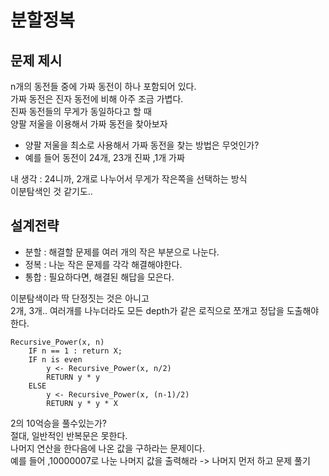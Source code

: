 # 분할정복 

## 문제 제시  
n개의 동전들 중에 가짜 동전이 하나 포함되어 있다.   
가짜 동전은 진자 동전에 비해 아주 조금 가볍다.    
진짜 동전들의 무게가 동일하다고 할 때  
양팔 저울을 이용해서 가짜 동전을 찾아보자   

* 양팔 저울을 최소로 사용해서 가짜 동전을 찾는 방법은 무엇인가?  
* 예를 들어 동전이 24개, 23개 진짜 ,1개 가짜   
   
내 생각 : 24니까, 2개로 나누어서 무게가 작은쪽을 선택하는 방식     
이분탐색인 것 같기도..  

## 설계전략   
* 분할 : 해결할 문제를 여러 개의 작은 부분으로 나눈다.   
* 정복 : 나눈 작은 문제를 각각 해결해야한다.     
* 통합 : 필요하다면, 해결된 해답을 모은다.    
  
이분탐색이라 딱 단정짓는 것은 아니고     
2개, 3개.. 여러개를 나누더라도 모든 depth가 같은 로직으로 쪼개고 정답을 도출해야한다.   

```
Recursive_Power(x, n)
    IF n == 1 : return X;
    IF n is even
        y <- Recursive_Power(x, n/2)  
        RETURN y * y
    ELSE
        y <- Recursive_Power(x, (n-1)/2)
        RETURN y * y * X
```
   
2의 10억승을 풀수있는가?        
절대, 일반적인 반복문은 못한다.       
나머지 연산을 한다음에 나온 값을 구하라는 문제이다.   
예를 들어 ,10000007로 나눈 나머지 값을 출력해라 -> 나머지 먼저 하고 문제 풀기   

